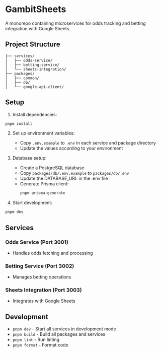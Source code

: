 # GambitSheets

A monorepo containing microservices for odds tracking and betting integration with Google Sheets.

## Project Structure

```
├── services/
│   ├── odds-service/
│   ├── betting-service/
│   └── sheets-integration/
├── packages/
│   ├── common/
│   ├── db/
│   └── google-api-client/
```

## Setup

1. Install dependencies:
```bash
pnpm install
```

2. Set up environment variables:
   - Copy `.env.example` to `.env` in each service and package directory
   - Update the values according to your environment

3. Database setup:
   - Create a PostgreSQL database
   - Copy `packages/db/.env.example` to `packages/db/.env`
   - Update the DATABASE_URL in the .env file
   - Generate Prisma client:
     ```bash
     pnpm prisma:generate
     ```

4. Start development:
```bash
pnpm dev
```

## Services

### Odds Service (Port 3001)
- Handles odds fetching and processing

### Betting Service (Port 3002)
- Manages betting operations

### Sheets Integration (Port 3003)
- Integrates with Google Sheets

## Development

- `pnpm dev` - Start all services in development mode
- `pnpm build` - Build all packages and services
- `pnpm lint` - Run linting
- `pnpm format` - Format code
